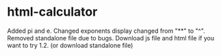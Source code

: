 # html-calculator

Added pi and e. 
Changed exponents display changed from "**" to "^".
Removed standalone file due to bugs.
Download js file and html file if you want to try 1.2. (or download standalone file)
